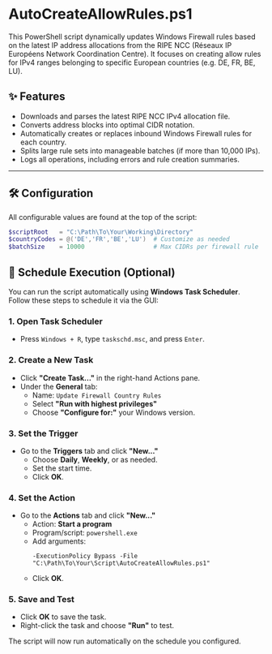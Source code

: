 # AutoCreateAllowRules.ps1

This PowerShell script dynamically updates Windows Firewall rules based on the latest IP address allocations from the RIPE NCC (Réseaux IP Européens Network Coordination Centre). It focuses on creating allow rules for IPv4 ranges belonging to specific European countries (e.g. DE, FR, BE, LU).

## ✨ Features

- Downloads and parses the latest RIPE NCC IPv4 allocation file.
- Converts address blocks into optimal CIDR notation.
- Automatically creates or replaces inbound Windows Firewall rules for each country.
- Splits large rule sets into manageable batches (if more than 10,000 IPs).
- Logs all operations, including errors and rule creation summaries.

---

## 🛠 Configuration

All configurable values are found at the top of the script:

```powershell
$scriptRoot   = "C:\Path\To\Your\Working\Directory"
$countryCodes = @('DE','FR','BE','LU')  # Customize as needed
$batchSize    = 10000                   # Max CIDRs per firewall rule
```

## 📅 Schedule Execution (Optional)

You can run the script automatically using **Windows Task Scheduler**.  
Follow these steps to schedule it via the GUI:

### 1. Open Task Scheduler
- Press `Windows + R`, type `taskschd.msc`, and press `Enter`.

### 2. Create a New Task
- Click **"Create Task..."** in the right-hand Actions pane.
- Under the **General** tab:
  - Name: `Update Firewall Country Rules`
  - Select **"Run with highest privileges"**
  - Choose **"Configure for:"** your Windows version.

### 3. Set the Trigger
- Go to the **Triggers** tab and click **"New..."**
  - Choose **Daily**, **Weekly**, or as needed.
  - Set the start time.
  - Click **OK**.

### 4. Set the Action
- Go to the **Actions** tab and click **"New..."**
  - Action: **Start a program**
  - Program/script: `powershell.exe`
  - Add arguments:  
    ```
    -ExecutionPolicy Bypass -File "C:\Path\To\Your\Script\AutoCreateAllowRules.ps1"
    ```
  - Click **OK**.

### 5. Save and Test
- Click **OK** to save the task.
- Right-click the task and choose **"Run"** to test.

The script will now run automatically on the schedule you configured.
